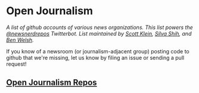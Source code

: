 # Open Journalism

*A list of github accounts of various news organizations. This list powers the [@newsnerdrepos](https://twitter.com/newsnerdrepos) Twitterbot. List maintained by [Scott Klein](https://github.com/kleinmatic),  [Silva Shih](https://github.com/silvashih), and [Ben Welsh](https://github.com/palewire).*

If you know of a newsroom (or journalism-adjacent group) posting code to github that we're missing, let us know by filing an issue or sending a pull request!

## [Open Journalism Repos](repos.csv)
